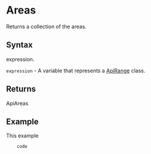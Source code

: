 # Areas

Returns a collection of the areas.

## Syntax

expression.

`expression` - A variable that represents a [ApiRange](../ApiRange.md) class.

## Returns

ApiAreas

## Example

This example

```javascript
	code
```
